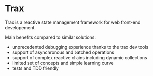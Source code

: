 
# Trax

Trax is a reactive state management framework for web front-end developement.

Main benefits compared to similar solutions:
- unprecedented debugging experience thanks to the trax dev tools
- support of asynchronous and batched operations
- support of complex reactive chains including dynamic collections
- limited set of concepts and simple learning curve
- tests and TDD friendly




